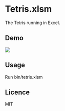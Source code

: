 # Tetris.xlsm

The Tetris running in Excel.

## Demo
![](https://koirand.github.io/img/Tetris.xlsm.png)

## Usage
Run bin/tetris.xlsm

## Licence
MIT
